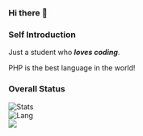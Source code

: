 ### Hi there 👋

### Self Introduction
Just a student who ***loves coding***.

PHP is the best language in the world!

### Overall Status
![Stats](https://github-readme-stats.vercel.app/api?username=MR-XieXuan&show_icons=true&icon_color=990000&title_color=990000)    
![Lang](https://github-readme-stats.vercel.app/api/top-langs/?username=MR-XieXuan&layout=compact&title_color=990000&hide=javascript,html,css)   
![](https://komarev.com/ghpvc/?username=nkxingxh)  


<!--
**nkxingxh/nkxingxh** is a ✨ _special_ ✨ repository because its `README.md` (this file) appears on your GitHub profile.

Here are some ideas to get you started:

- 🔭 I’m currently working on ...
- 🌱 I’m currently learning ...
- 👯 I’m looking to collaborate on ...
- 🤔 I’m looking for help with ...
- 💬 Ask me about ...
- 📫 How to reach me: ...
- 😄 Pronouns: ...
- ⚡ Fun fact: ...
-->
